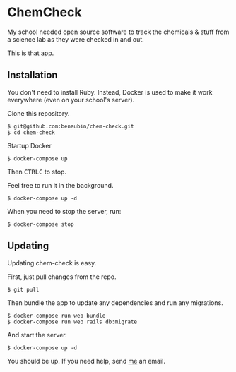 # ChemCheck

My school needed open source software to track the chemicals & stuff from a science lab as they were checked in and out.

This is that app.

## Installation

You don't need to install Ruby. Instead, Docker is used to make it work everywhere (even on your school's server).

Clone this repository.

    $ git@github.com:benaubin/chem-check.git
    $ cd chem-check
    
Startup Docker

    $ docker-compose up

Then <kbd>CTRL</kbd><kbd>C</kbd> to stop.

Feel free to run it in the background.

    $ docker-compose up -d

When you need to stop the server, run:

    $ docker-compose stop

## Updating

Updating chem-check is easy.

First, just pull changes from the repo.

    $ git pull

Then bundle the app to update any dependencies and run any migrations.

    $ docker-compose run web bundle
    $ docker-compose run web rails db:migrate
 
And start the server.

    $ docker-compose up -d
    
You should be up. If you need help, send [me] an email.

[me]: git.io/aubin